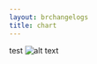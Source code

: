 ```yaml
---
layout: brchangelogs
title: chart
---
```



test
![alt text]( http://beyond-reality.github.io/img/br/chart.png )